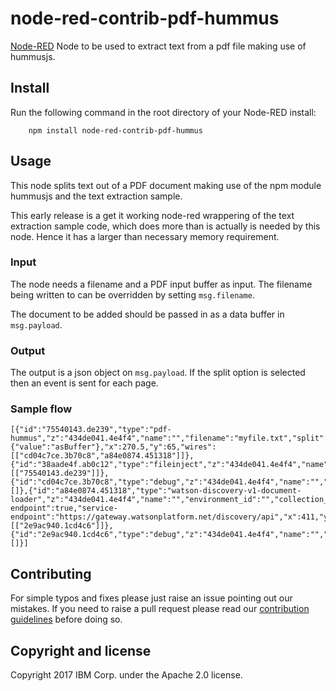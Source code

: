 # node-red-contrib-pdf-hummus

[Node-RED](http://nodered.org) Node to be used to extract text from a pdf file making use of hummusjs.


## Install

Run the following command in the root directory of your Node-RED install:

````
    npm install node-red-contrib-pdf-hummus
````

## Usage
This node splits text out of a PDF document making use of the
npm module hummusjs and the text extraction sample.

This early release is a get it working node-red wrappering of the
text extraction sample code, which does more than is actually is needed
by this node. Hence it has a larger than necessary memory requirement.


### Input
The node needs a filename and a PDF input buffer as input.
The filename being written to can be overridden by setting
`msg.filename`.

The document to be added should be passed in as a data buffer
in `msg.payload`.

### Output
The output is a json object on `msg.payload`.
If the split option is selected then an event is sent for each page.

### Sample flow
````
[{"id":"75540143.de239","type":"pdf-hummus","z":"434de041.4e4f4","name":"","filename":"myfile.txt","split":true,"mode":{"value":"asBuffer"},"x":270.5,"y":65,"wires":[["cd04c7ce.3b70c8","a84e0874.451318"]]},{"id":"38aade4f.ab0c12","type":"fileinject","z":"434de041.4e4f4","name":"","x":103,"y":62,"wires":[["75540143.de239"]]},{"id":"cd04c7ce.3b70c8","type":"debug","z":"434de041.4e4f4","name":"","active":true,"console":"false","complete":"false","x":449.5,"y":65,"wires":[]},{"id":"a84e0874.451318","type":"watson-discovery-v1-document-loader","z":"434de041.4e4f4","name":"","environment_id":"","collection_id":"","default-endpoint":true,"service-endpoint":"https://gateway.watsonplatform.net/discovery/api","x":411,"y":133,"wires":[["2e9ac940.1cd4c6"]]},{"id":"2e9ac940.1cd4c6","type":"debug","z":"434de041.4e4f4","name":"","active":true,"console":"false","complete":"true","x":610.5,"y":131,"wires":[]}]
````

## Contributing
For simple typos and fixes please just raise an issue pointing out our mistakes. If you need to raise a pull request please read our [contribution guidelines](https://github.com/ibm-early-programs/node-red-contrib-pdf-hummus/blob/master/CONTRIBUTING.md) before doing so.

## Copyright and license

Copyright 2017 IBM Corp. under the Apache 2.0 license.
